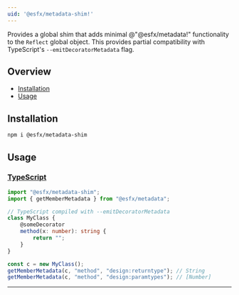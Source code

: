 ```yaml
---
uid: '@esfx/metadata-shim!'
---
```


Provides a global shim that adds minimal @"@esfx/metadata!" functionality to the `Reflect` global object.
This provides partial compatibility with TypeScript's `--emitDecoratorMetadata` flag.

## Overview

* [Installation](#installation)
* [Usage](#usage)

## Installation

```sh
npm i @esfx/metadata-shim
```

## Usage

### [TypeScript](#tab/ts)
```ts
import "@esfx/metadata-shim";
import { getMemberMetadata } from "@esfx/metadata";

// TypeScript compiled with --emitDecoratorMetadata
class MyClass {
    @someDecorator
    method(x: number): string {
        return "";
    }
}

const c = new MyClass();
getMemberMetadata(c, "method", "design:returntype"); // String
getMemberMetadata(c, "method", "design:paramtypes"); // [Number]
```

***
